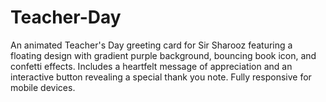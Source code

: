 # Teacher-Day
An animated Teacher's Day greeting card for Sir Sharooz featuring a floating design with gradient purple background, bouncing book icon, and confetti effects. Includes a heartfelt message of appreciation and an interactive button revealing a special thank you note. Fully responsive for mobile devices.
